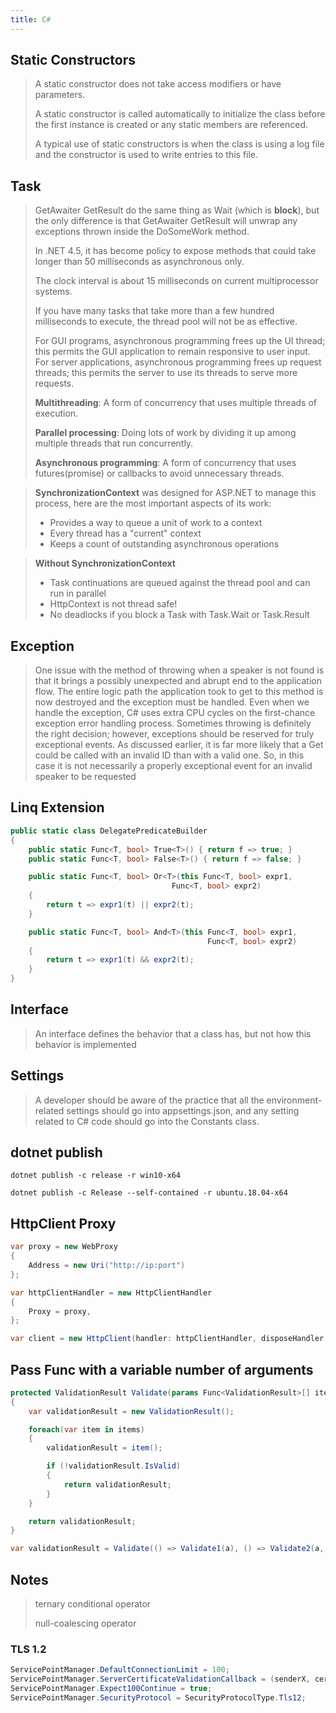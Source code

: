 ```yaml
---
title: C#
---
```


## Static Constructors
> A static constructor does not take access modifiers or have parameters.
>
> A static constructor is called automatically to initialize the class before the first instance is created or any static members are referenced.
>
> A typical use of static constructors is when the class is using a log file and the constructor is used to write entries to this file.

## Task
> GetAwaiter GetResult do the same thing as Wait (which is <b>block</b>), but the only difference is that GetAwaiter GetResult will unwrap any exceptions thrown inside the DoSomeWork method.
>
> In .NET 4.5, it has become policy to expose methods that could take longer than 50 milliseconds as asynchronous only.
>
> The clock interval is about 15 milliseconds on current multiprocessor systems.
>
> If you have many tasks that take more than a few hundred milliseconds to execute, the thread pool will not be as effective.
>
> For GUI programs, asynchronous programming frees up the UI thread; this permits the GUI application to remain responsive to user input. 
> For server applications, asynchronous programming frees up request threads; this permits the server to use its threads to serve more requests.
>
> <b>Multithreading</b>: A form of concurrency that uses multiple threads of execution.
> 
> <b>Parallel processing</b>: Doing lots of work by dividing it up among multiple threads that run concurrently.
> 
> <b>Asynchronous programming</b>: A form of concurrency that uses futures(promise) or callbacks to avoid unnecessary threads.

> <b>SynchronizationContext</b> was designed for ASP.NET to manage this process, here are the most important aspects of its work:
> * Provides a way to queue a unit of work to a context
> * Every thread has a "current" context
> * Keeps a count of outstanding asynchronous operations

> <b>Without SynchronizationContext</b>
> * Task continuations are queued against the thread pool and can run in parallel
> * HttpContext is not thread safe!
> * No deadlocks if you block a Task with Task.Wait or Task.Result


## Exception
> One issue with the method of throwing when a speaker is not found is that it brings a possibly unexpected and abrupt end to the application flow. The entire logic path the application took to get to this method is now destroyed and the exception must be handled. Even when we handle the exception, C# uses extra CPU cycles on the first-chance exception error handling process. Sometimes throwing is definitely the right decision; however, exceptions should be reserved for truly exceptional events. As discussed earlier, it is far more likely that a Get could be called with an invalid ID than with a valid one. So, in this case it is not necessarily a properly exceptional event for an invalid speaker to be requested

## Linq Extension

```csharp
public static class DelegatePredicateBuilder
{
    public static Func<T, bool> True<T>() { return f => true; }
    public static Func<T, bool> False<T>() { return f => false; }

    public static Func<T, bool> Or<T>(this Func<T, bool> expr1,
                                    Func<T, bool> expr2)
    {
        return t => expr1(t) || expr2(t);
    }

    public static Func<T, bool> And<T>(this Func<T, bool> expr1,
                                            Func<T, bool> expr2)
    {
        return t => expr1(t) && expr2(t);
    }
}
```
## Interface
> An interface defines the behavior that a class has, but not  how  this behavior is implemented

## Settings
> A developer should be aware of the practice that all the environment-related settings
should go into appsettings.json, and any setting related to C# code should go into the Constants class.

## dotnet publish
```
dotnet publish -c release -r win10-x64

dotnet publish -c Release --self-contained -r ubuntu.18.04-x64
```

## HttpClient Proxy
```csharp
var proxy = new WebProxy
{
    Address = new Uri("http://ip:port")
};

var httpClientHandler = new HttpClientHandler
{
    Proxy = proxy,
};

var client = new HttpClient(handler: httpClientHandler, disposeHandler: true);
```

## Pass Func with a variable number of arguments 

```csharp
protected ValidationResult Validate(params Func<ValidationResult>[] items)
{
    var validationResult = new ValidationResult();

    foreach(var item in items)
    {
        validationResult = item();

        if (!validationResult.IsValid)
        {
            return validationResult;
        }
    }

    return validationResult;
}

var validationResult = Validate(() => Validate1(a), () => Validate2(a, b));

```

## Notes

> ternary conditional operator
>
> null-coalescing operator

### TLS 1.2
```csharp
ServicePointManager.DefaultConnectionLimit = 100;
ServicePointManager.ServerCertificateValidationCallback = (senderX, certificate, chain, sslPolicyErrors) => true;
ServicePointManager.Expect100Continue = true;
ServicePointManager.SecurityProtocol = SecurityProtocolType.Tls12;
```
